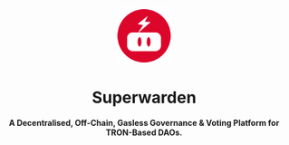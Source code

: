 <div align="center">
    <img src="superwarden-logo.png" width=100 height=100>
    <h1>Superwarden</h1>
    <strong>A Decentralised, Off-Chain, Gasless Governance & Voting Platform for TRON-Based DAOs.</strong>
</div>
